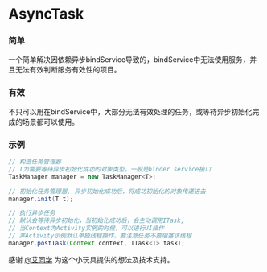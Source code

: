 # AsyncTask

### 简单
一个简单解决因依赖异步bindService导致的，bindService中无法使用服务，并且无法有效判断服务有效性的项目。

### 有效
不只可以用在bindService中，大部分无法有效处理的任务，或等待异步初始化完成的场景都可以使用。


### 示例
```java
// 构造任务管理器
// T为需要等待异步初始化成功的对象类型，一般是binder service接口
TaskManager manager = new TaskManager<T>;

// 初始化任务管理器, 异步初始化成功后，将成功初始化的对象传递进去
manager.init(T t);

// 执行异步任务
// 默认会等待异步初始化，当初始化成功后，会主动调用ITask,
// 当Context为Activity实例的时候，可以进行UI操作
// 非Activity示例默认单独线程操作，要注意任务不要阻塞该线程
manager.postTask(Context context, ITask<T> task);
```

感谢 [@艾同学](https://github.com/dlaiFor) 为这个小玩具提供的想法及技术支持。
